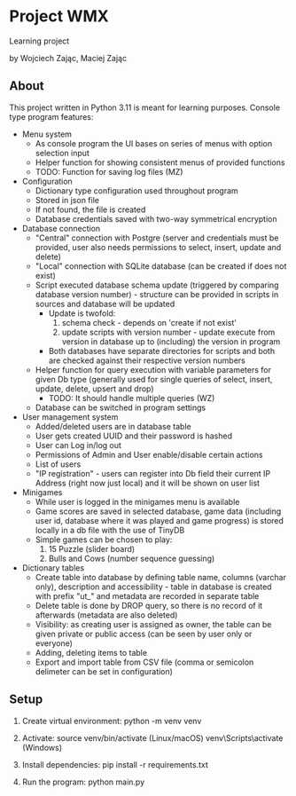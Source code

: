 # Project WMX
Learning project

by Wojciech Zając, Maciej Zając

## About
This project written in Python 3.11 is meant for learning purposes. Console type program features:
* Menu system
    - As console program the UI bases on series of menus with option selection input
    - Helper function for showing consistent menus of provided functions
    - TODO: Function for saving log files (MZ)
* Configuration
    - Dictionary type configuration used throughout program
    - Stored in json file
    - If not found, the file is created
    - Database credentials saved with two-way symmetrical encryption
* Database connection 
    - "Central" connection with Postgre (server and credentials must be provided, user also needs permissions to select, insert, update and delete)
    - "Local" connection with SQLite database (can be created if does not exist)
    - Script executed database schema update (triggered by comparing database version number) - structure can be provided in scripts in sources and database will be updated
        - Update is twofold: 
            1. schema check - depends on 'create if not exist'
            2. update scripts with version number - update execute from version in database up to (including) the version in program
        - Both databases have separate directories for scripts and both are checked against their respective version numbers
    - Helper function for query execution with variable parameters for given Db type (generally used for single queries of select, insert, update, delete, upsert and drop)
        - TODO: It should handle multiple queries (WZ)
    - Database can be switched in program settings
* User management system
    - Added/deleted users are in database table
    - User gets created UUID and their password is hashed
    - User can Log in/log out
    - Permissions of Admin and User enable/disable certain actions
    - List of users
    - "IP registration" - users can register into Db field their current IP Address (right now just local) and it will be shown on user list
* Minigames
    - While user is logged in the minigames menu is available
    - Game scores are saved in selected database, game data (including user id, database where it was played and game progress) is stored locally in a db file with the use of TinyDB
    - Simple games can be chosen to play:
        1. 15 Puzzle (slider board)
        2. Bulls and Cows (number sequence guessing)
* Dictionary tables
    - Create table into database by defining table name, columns (varchar only), description and accessibility - table in database is created with prefix "ut_" and metadata are recorded in separate table
    - Delete table is done by DROP query, so there is no record of it afterwards (metadata are also deleted)
    - Visibility: as creating user is assigned as owner, the table can be given private or public access (can be seen by user only or everyone)
    - Adding, deleting items to table
    - Export and import table from CSV file (comma or semicolon delimeter can be set in configuration)


## Setup

1. Create virtual environment:
python -m venv venv

2. Activate:
source venv/bin/activate (Linux/macOS)
venv\Scripts\activate (Windows)

3. Install dependencies:
pip install -r requirements.txt

4. Run the program:
python main.py
